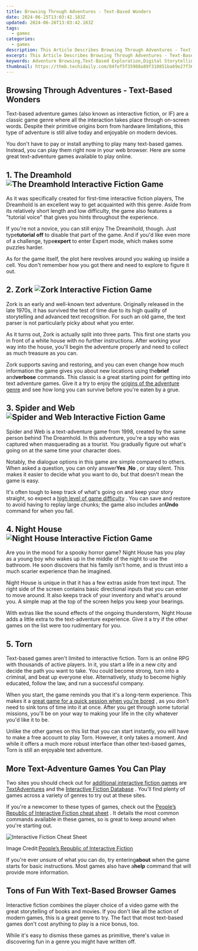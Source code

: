```yaml
---
title: Browsing Through Adventures - Text-Based Wonders
date: 2024-06-25T13:03:42.183Z
updated: 2024-06-26T13:03:42.183Z
tags:
  - games
categories:
  - games
description: This Article Describes Browsing Through Adventures - Text-Based Wonders
excerpt: This Article Describes Browsing Through Adventures - Text-Based Wonders
keywords: Adventure Browsing,Text-Based Exploration,Digital Storytelling,Narrative Journeys,Immersive Tales,Wordsy Escapades,Literary Travels
thumbnail: https://thmb.techidaily.com/84fef5f35988a89f310851ba69e27f36f222e4900085b075caa3fb4e05a962a8.jpg
---
```


## Browsing Through Adventures - Text-Based Wonders

 Text-based adventure games (also known as interactive fiction, or IF) are a classic game genre where all the interaction takes place through on-screen words. Despite their primitive origins born from hardware limitations, this type of adventure is still alive today and enjoyable on modern devices.

 You don't have to pay or install anything to play many text-based games. Instead, you can play them right now in your web browser. Here are some great text-adventure games available to play online.

## 1. The Dreamhold ![The Dreamhold Interactive Fiction Game](https://static1.makeuseofimages.com/wordpress/wp-content/uploads/2022/01/The-Dreamhold-2022.png)

 As it was specifically created for first-time interactive fiction players, The Dreamhold is an excellent way to get acquainted with this genre. Aside from its relatively short length and low difficulty, the game also features a "tutorial voice" that gives you hints throughout the experience.

 If you're not a novice, you can still enjoy The Dreamhold, though. Just type**tutorial off** to disable that part of the game. And if you'd like even more of a challenge, type**expert** to enter Expert mode, which makes some puzzles harder.

 As for the game itself, the plot here revolves around you waking up inside a cell. You don't remember how you got there and need to explore to figure it out.

## 2. Zork ![Zork Interactive Fiction Game](https://static1.makeuseofimages.com/wordpress/wp-content/uploads/2022/01/Zork-Game-2022.png)

 Zork is an early and well-known text adventure. Originally released in the late 1970s, it has survived the test of time due to its high quality of storytelling and advanced text recognition. For such an old game, the text parser is not particularly picky about what you enter.

 As it turns out, Zork is actually split into three parts. This first one starts you in front of a white house with no further instructions. After working your way into the house, you'll begin the adventure properly and need to collect as much treasure as you can.

 Zork supports saving and restoring, and you can even change how much information the game gives you about new locations using the**brief** and**verbose** commands. This classic is a great starting point for getting into text adventure games. Give it a try to enjoy the [origins of the adventure genre](https://www.makeuseof.com/what-are-adventure-games/) and see how long you can survive before you're eaten by a grue.

## 3. Spider and Web ![Spider and Web Interactive Fiction Game](https://static1.makeuseofimages.com/wordpress/wp-content/uploads/2022/01/Spider-and-Web-2022.png)

 Spider and Web is a text-adventure game from 1998, created by the same person behind The Dreamhold. In this adventure, you're a spy who was captured when masquerading as a tourist. You gradually figure out what's going on at the same time your character does.

 Notably, the dialogue options in this game are simple compared to others. When asked a question, you can only answer**Yes** ,**No** , or stay silent. This makes it easier to decide what you want to do, but that doesn't mean the game is easy.

 It's often tough to keep track of what's going on and keep your story straight, so expect a [high level of game difficulty](https://www.makeuseof.com/what-is-video-game-difficulty/) . You can save and restore to avoid having to replay large chunks; the game also includes an**Undo** command for when you fail.

## 4. Night House ![Night House Interactive Fiction Game](https://static1.makeuseofimages.com/wordpress/wp-content/uploads/2022/01/Night-House-2022.png)

 Are you in the mood for a spooky horror game? Night House has you play as a young boy who wakes up in the middle of the night to use the bathroom. He soon discovers that his family isn't home, and is thrust into a much scarier experience than he imagined.

 Night House is unique in that it has a few extras aside from text input. The right side of the screen contains basic directional inputs that you can enter to move around. It also keeps track of your inventory and what's around you. A simple map at the top of the screen helps you keep your bearings.

 With extras like the sound effects of the ongoing thunderstorm, Night House adds a little extra to the text-adventure experience. Give it a try if the other games on the list were too rudimentary for you.

## 5. Torn

 Text-based games aren't limited to interactive fiction. Torn is an online RPG with thousands of active players. In it, you start a life in a new city and decide the path you want to take. You could become strong, turn into a criminal, and beat up everyone else. Alternatively, study to become highly educated, follow the law, and run a successful company.

 When you start, the game reminds you that it's a long-term experience. This makes it a [great game for a quick session when you're bored](http://www.makeuseof.com/tag/addictive-short-web-games/) , as you don't need to sink tons of time into it at once. After you get through some tutorial missions, you'll be on your way to making your life in the city whatever you'd like it to be.

 Unlike the other games on this list that you can start instantly, you will have to make a free account to play Torn. However, it only takes a moment. And while it offers a much more robust interface than other text-based games, Torn is still an enjoyable text adventure.

## More Text-Adventure Games You Can Play

 Two sites you should check out for [additional interactive fiction games](https://www.makeuseof.com/tag/5-great-text-games-play-online/) are [TextAdventures](http://textadventures.co.uk/) and the [Interactive Fiction Database](https://ifdb.org/) . You'll find plenty of games across a variety of genres to try out at these sites.

 If you're a newcomer to these types of games, check out the [People’s Republic of Interactive Fiction cheat sheet](http://pr-if.org/doc/play-if-card/play-if-card.pdf) . It details the most common commands available in these games, so is great to keep around when you're starting out.

![Interactive Fiction Cheat Sheet](https://static1.makeuseofimages.com/wordpress/wp-content/uploads/2022/01/Interactive-Fiction-Cheat-Sheet-2022.png)

 Image Credit:[People’s Republic of Interactive Fiction](https://pr-if.org/doc/play-if-card/play-if-card.pdf)

 If you're ever unsure of what you can do, try entering**about** when the game starts for basic instructions. Most games also have a**help** command that will provide more information.

## Tons of Fun With Text-Based Browser Games

 Interactive fiction combines the player choice of a video game with the great storytelling of books and movies. If you don't like all the action of modern games, this is a great genre to try. The fact that most text-based games don't cost anything to play is a nice bonus, too.

 While it's easy to dismiss these games as primitive, there's value in discovering fun in a genre you might have written off.


<ins class="adsbygoogle"
     style="display:block"
     data-ad-format="autorelaxed"
     data-ad-client="ca-pub-7571918770474297"
     data-ad-slot="1223367746"></ins>



<ins class="adsbygoogle"
     style="display:block"
     data-ad-client="ca-pub-7571918770474297"
     data-ad-slot="8358498916"
     data-ad-format="auto"
     data-full-width-responsive="true"></ins>


